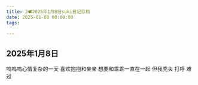 ```yaml
---
title: J🕊️2025年1月8日suki日记存档
date: 2025-01-08 00:00:00
tags:

---
```


## 2025年1月8日

呜呜呜心情复杂的一天
喜欢抱抱和亲亲
想要和乖乖一直在一起
但我秃头
打呼
难过
